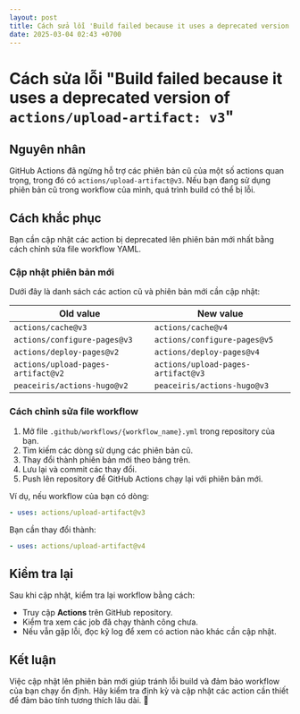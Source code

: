 ```yaml
---
layout: post
title: Cách sửa lỗi 'Build failed because it uses a deprecated version of actions/upload-artifact: v3'
date: 2025-03-04 02:43 +0700
---
```

# Cách sửa lỗi "Build failed because it uses a deprecated version of `actions/upload-artifact: v3`"

## Nguyên nhân
GitHub Actions đã ngừng hỗ trợ các phiên bản cũ của một số actions quan trọng, trong đó có `actions/upload-artifact@v3`. Nếu bạn đang sử dụng phiên bản cũ trong workflow của mình, quá trình build có thể bị lỗi.

## Cách khắc phục
Bạn cần cập nhật các action bị deprecated lên phiên bản mới nhất bằng cách chỉnh sửa file workflow YAML.

### Cập nhật phiên bản mới
Dưới đây là danh sách các action cũ và phiên bản mới cần cập nhật:

| Old value | New value |
|-----------|----------|
| `actions/cache@v3` | `actions/cache@v4` |
| `actions/configure-pages@v3` | `actions/configure-pages@v5` |
| `actions/deploy-pages@v2` | `actions/deploy-pages@v4` |
| `actions/upload-pages-artifact@v2` | `actions/upload-pages-artifact@v3` |
| `peaceiris/actions-hugo@v2` | `peaceiris/actions-hugo@v3` |

### Cách chỉnh sửa file workflow
1. Mở file `.github/workflows/{workflow_name}.yml` trong repository của bạn.
2. Tìm kiếm các dòng sử dụng các phiên bản cũ.
3. Thay đổi thành phiên bản mới theo bảng trên.
4. Lưu lại và commit các thay đổi.
5. Push lên repository để GitHub Actions chạy lại với phiên bản mới.

Ví dụ, nếu workflow của bạn có dòng:
```yaml
- uses: actions/upload-artifact@v3
```
Bạn cần thay đổi thành:
```yaml
- uses: actions/upload-artifact@v4
```

## Kiểm tra lại
Sau khi cập nhật, kiểm tra lại workflow bằng cách:
- Truy cập **Actions** trên GitHub repository.
- Kiểm tra xem các job đã chạy thành công chưa.
- Nếu vẫn gặp lỗi, đọc kỹ log để xem có action nào khác cần cập nhật.

## Kết luận
Việc cập nhật lên phiên bản mới giúp tránh lỗi build và đảm bảo workflow của bạn chạy ổn định. Hãy kiểm tra định kỳ và cập nhật các action cần thiết để đảm bảo tính tương thích lâu dài. 🚀

